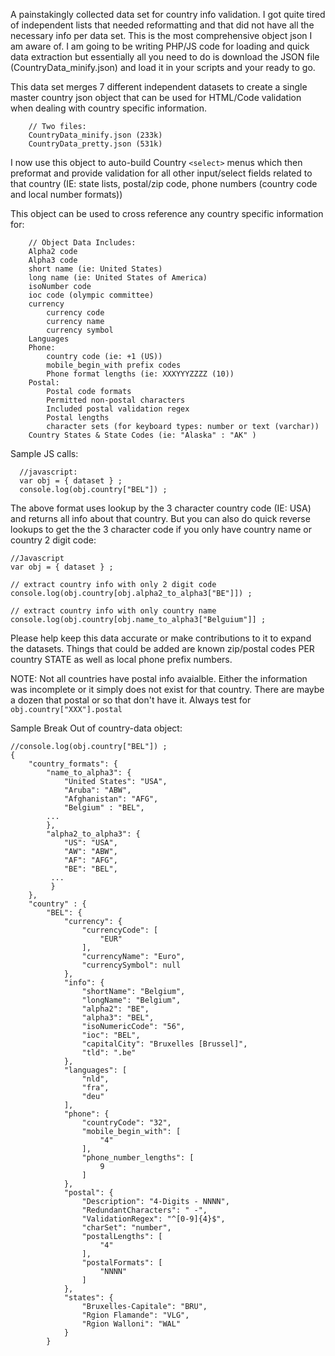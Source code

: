 A painstakingly collected data set for country info validation. I got quite tired of independent lists that needed reformatting and that did not have all the necessary info per data set.  This is the most comprehensive object json I am aware of.  I am going to be writing PHP/JS code for loading and quick data extraction but essentially all you need to do is download the JSON file (CountryData_minify.json) and load it in your scripts and your ready to go.

This data set merges 7 different independent datasets to create a single master country json object that can be used for HTML/Code validation when dealing with country specific information.

        // Two files:
        CountryData_minify.json (233k)
        CountryData_pretty.json (531k)

I now use this object to auto-build Country `<select>` menus which then preformat and provide validation for all other input/select fields related to that country (IE: state lists, postal/zip code, phone numbers (country code and local number formats))

This object can be used to cross reference any country specific information for:
            
        // Object Data Includes:
        Alpha2 code
        Alpha3 code
        short name (ie: United States)
        long name (ie: United States of America)
        isoNumber code
        ioc code (olympic committee)
        currency
            currency code 
            currency name
            currency symbol
        Languages
        Phone:
            country code (ie: +1 (US))
            mobile_begin_with prefix codes
            Phone format lengths (ie: XXXYYYZZZZ (10))
        Postal:
            Postal code formats
            Permitted non-postal characters
            Included postal validation regex
            Postal lengths
            character sets (for keyboard types: number or text (varchar))
        Country States & State Codes (ie: "Alaska" : "AK" )
      
Sample JS calls:

      //javascript:
      var obj = { dataset } ;
      console.log(obj.country["BEL"]) ;

The above format uses lookup by the 3 character country code (IE: USA) and returns all info about that country.  But you can also do quick reverse lookups to get the the 3 character code if you only have country name or country 2 digit code:
  
    //Javascript
    var obj = { dataset } ;
    
    // extract country info with only 2 digit code
    console.log(obj.country[obj.alpha2_to_alpha3["BE"]]) ;  
    
    // extract country info with only country name
    console.log(obj.country[obj.name_to_alpha3["Belguium"]] ;  

Please help keep this data accurate or make contributions to it to expand the datasets.  Things that could be added are known zip/postal codes PER country STATE as well as local phone prefix numbers. 

NOTE: Not all countries have postal info avaialble.  Either the information was incomplete or it simply does not exist for that country.  There are maybe a dozen that postal or so that don't have it.  Always test for `obj.country["XXX"].postal`

Sample Break Out of country-data object:

    //console.log(obj.country["BEL"]) ;
    {
        "country_formats": {
            "name_to_alpha3": {
                "United States": "USA",
                "Aruba": "ABW",
                "Afghanistan": "AFG",
                "Belgium" : "BEL",
            ...
            },
            "alpha2_to_alpha3": {
                "US": "USA",
                "AW": "ABW",
                "AF": "AFG",
                "BE": "BEL",
             ...
             }
        },
        "country" : {
            "BEL": {
                "currency": {
                    "currencyCode": [
                        "EUR"
                    ],
                    "currencyName": "Euro",
                    "currencySymbol": null
                },
                "info": {
                    "shortName": "Belgium",
                    "longName": "Belgium",
                    "alpha2": "BE",
                    "alpha3": "BEL",
                    "isoNumericCode": "56",
                    "ioc": "BEL",
                    "capitalCity": "Bruxelles [Brussel]",
                    "tld": ".be"
                },
                "languages": [
                    "nld",
                    "fra",
                    "deu"
                ],
                "phone": {
                    "countryCode": "32",
                    "mobile_begin_with": [
                        "4"
                    ],
                    "phone_number_lengths": [
                        9
                    ]
                },
                "postal": {
                    "Description": "4-Digits - NNNN",
                    "RedundantCharacters": " -",
                    "ValidationRegex": "^[0-9]{4}$",
                    "charSet": "number",
                    "postalLengths": [
                        "4"
                    ],
                    "postalFormats": [
                        "NNNN"
                    ]
                },
                "states": {
                    "Bruxelles-Capitale": "BRU",
                    "Rgion Flamande": "VLG",
                    "Rgion Walloni": "WAL"
                }
            }
